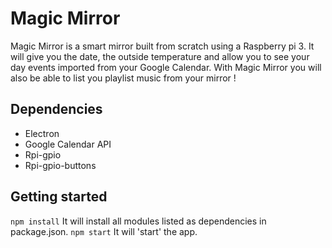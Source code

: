 # Magic Mirror

Magic Mirror is a smart mirror built from scratch using a Raspberry pi 3. It will give you the date, the outside temperature and allow you to see your day events imported from your Google Calendar.
With Magic Mirror you will also be able to list you playlist music from your mirror !

## Dependencies

- Electron
- Google Calendar API
- Rpi-gpio
- Rpi-gpio-buttons

## Getting started

`npm install` It will install all modules listed as dependencies in package.json.
`npm start` It will 'start' the app.
